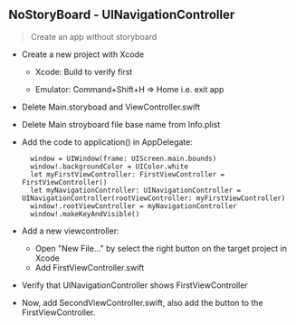 ## NoStoryBoard - UINavigationController

> Create an app without storyboard

* Create a new project with Xcode

    * Xcode: Build to verify first

    * Emulator: Command+Shift+H => Home i.e. exit app

* Delete Main.storyboad and ViewController.swift

* Delete Main stroyboard file base name from Info.plist

* Add the code to application() in AppDelegate:

        window = UIWindow(frame: UIScreen.main.bounds)
        window!.backgroundColor = UIColor.white
        let myFirstViewController: FirstViewController = FirstViewController()
        let myNavigationController: UINavigationController = UINavigationController(rootViewController: myFirstViewController)
        window!.rootViewController = myNavigationController
        window!.makeKeyAndVisible()

* Add a new viewcontroller:

    * Open "New File..." by select the right button on the target project in Xcode
    * Add FirstViewController.swift

* Verify that UINavigationController shows FirstViewController


* Now, add SecondViewController.swift, also add the button to the FirstViewController.
